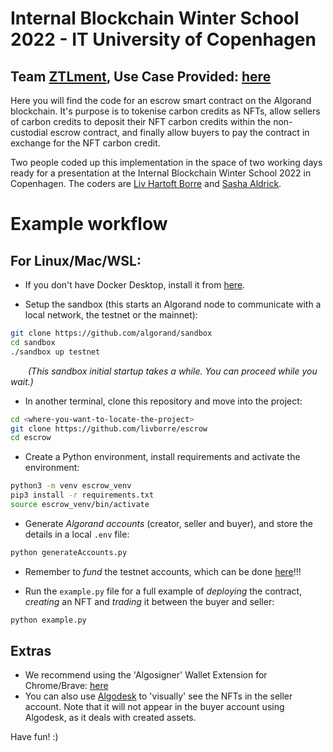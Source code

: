 # Internal Blockchain Winter School 2022 - IT University of Copenhagen
## Team [ZTLment](https://www.ztlment.com/), Use Case Provided: [here](https://user.fm/files/v2-c91175da817492374ccacb5e001b997b/ZTLment%20Use%20Case.pdf)

Here you will find the code for an escrow smart contract on the Algorand blockchain. It's purpose is to tokenise carbon credits as NFTs, allow sellers of carbon credits to deposit their NFT carbon credits within the non-custodial escrow contract, and finally allow buyers to pay the contract in exchange for the NFT carbon credit.

Two people coded up this implementation in the space of two working days ready for a presentation at the Internal Blockchain Winter School 2022 in Copenhagen. The coders are [Liv Hartoft Borre](https://www.linkedin.com/in/liv-hartoft-borre-70666b11b/) and [Sasha Aldrick](https://www.linkedin.com/in/sashaaldrick/).

# Example workflow

## For Linux/Mac/WSL:

* If you don't have Docker Desktop, install it from [here](https://www.docker.com/get-started).

* Setup the sandbox (this starts an Algorand node to communicate with a local network, the testnet or the mainnet):
```bash
git clone https://github.com/algorand/sandbox
cd sandbox
./sandbox up testnet
```
&ensp;&ensp;&ensp;&ensp;_(This sandbox initial startup takes a while. You can proceed while you wait.)_

* In another terminal, clone this repository and move into the project:
```bash
cd <where-you-want-to-locate-the-project>
git clone https://github.com/livborre/escrow
cd escrow
```

* Create a Python environment, install requirements and activate the environment:
```bash
python3 -m venv escrow_venv
pip3 install -r requirements.txt
source escrow_venv/bin/activate
```

* Generate _Algorand accounts_ (creator, seller and buyer), and store the details in a local `.env` file:
```bash
python generateAccounts.py
```

* Remember to _fund_ the testnet accounts, which can be done [here](https://bank.testnet.algorand.network/)!!!

* Run the `example.py` file for a full example of _deploying_ the contract, _creating_ an NFT and _trading_ it between the buyer and seller:
```bash
python example.py
```

## Extras
* We recommend using the 'Algosigner' Wallet Extension for Chrome/Brave: [here](https://chrome.google.com/webstore/detail/algosigner/kmmolakhbgdlpkjkcjkebenjheonagdm/related)
* You can also use [Algodesk](https://www.algodesk.io/#/) to 'visually' see the NFTs in the seller account. Note that it will not appear in the buyer account using Algodesk, as it deals with created assets.

Have fun! :)

